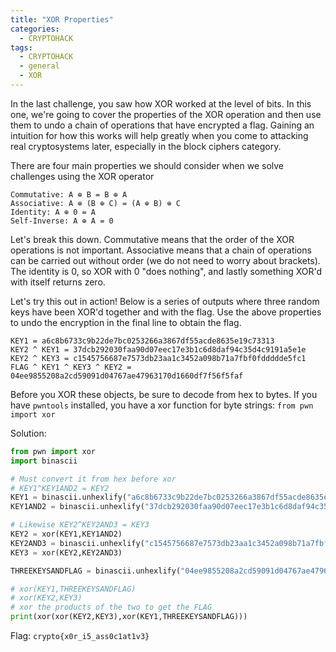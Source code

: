 ```yaml
---
title: "XOR Properties"
categories:
  - CRYPTOHACK
tags:
  - CRYPTOHACK
  - general
  - XOR
---
```


In the last challenge, you saw how XOR worked at the level of bits. In this one, we're going to cover the properties of the XOR operation and then use them to undo a chain of operations that have encrypted a flag. Gaining an intuition for how this works will help greatly when you come to attacking real cryptosystems later, especially in the block ciphers category.

There are four main properties we should consider when we solve challenges using the XOR operator
```
Commutative: A ⊕ B = B ⊕ A
Associative: A ⊕ (B ⊕ C) = (A ⊕ B) ⊕ C
Identity: A ⊕ 0 = A
Self-Inverse: A ⊕ A = 0
```
Let's break this down. Commutative means that the order of the XOR operations is not important. Associative means that a chain of operations can be carried out without order (we do not need to worry about brackets). The identity is 0, so XOR with 0 "does nothing", and lastly something XOR'd with itself returns zero.

Let's try this out in action! Below is a series of outputs where three random keys have been XOR'd together and with the flag. Use the above properties to undo the encryption in the final line to obtain the flag.
```
KEY1 = a6c8b6733c9b22de7bc0253266a3867df55acde8635e19c73313
KEY2 ^ KEY1 = 37dcb292030faa90d07eec17e3b1c6d8daf94c35d4c9191a5e1e
KEY2 ^ KEY3 = c1545756687e7573db23aa1c3452a098b71a7fbf0fddddde5fc1
FLAG ^ KEY1 ^ KEY3 ^ KEY2 = 04ee9855208a2cd59091d04767ae47963170d1660df7f56f5faf
```

Before you XOR these objects, be sure to decode from hex to bytes. If you have `pwntools` installed, you have a xor function for byte strings: `from pwn import xor`

Solution: 

```python
from pwn import xor
import binascii

# Must convert it from hex before xor
# KEY1^KEY1AND2 = KEY2
KEY1 = binascii.unhexlify("a6c8b6733c9b22de7bc0253266a3867df55acde8635e19c73313")
KEY1AND2 = binascii.unhexlify("37dcb292030faa90d07eec17e3b1c6d8daf94c35d4c9191a5e1e")

# Likewise KEY2^KEY2AND3 = KEY3
KEY2 = xor(KEY1,KEY1AND2)
KEY2AND3 = binascii.unhexlify("c1545756687e7573db23aa1c3452a098b71a7fbf0fddddde5fc1")
KEY3 = xor(KEY2,KEY2AND3)

THREEKEYSANDFLAG = binascii.unhexlify("04ee9855208a2cd59091d04767ae47963170d1660df7f56f5faf")

# xor(KEY1,THREEKEYSANDFLAG)
# xor(KEY2,KEY3)
# xor the products of the two to get the FLAG
print(xor(xor(KEY2,KEY3),xor(KEY1,THREEKEYSANDFLAG)))
```

Flag: `crypto{x0r_i5_ass0c1at1v3}`